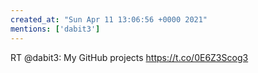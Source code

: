 ```yaml
---
created_at: "Sun Apr 11 13:06:56 +0000 2021"
mentions: ['dabit3']
---
```


RT @dabit3: My GitHub projects https://t.co/0E6Z3Scog3